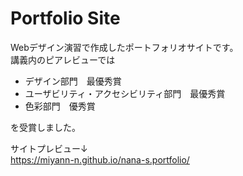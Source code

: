 # Portfolio Site

Webデザイン演習で作成したポートフォリオサイトです。<br>
講義内のピアレビューでは
<ul>
<li>デザイン部門　最優秀賞</li>
<li>ユーザビリティ・アクセシビリティ部門　最優秀賞</li>
<li>色彩部門　優秀賞</li>
</ul>
を受賞しました。

サイトプレビュー↓<br>
<https://miyann-n.github.io/nana-s.portfolio/>
